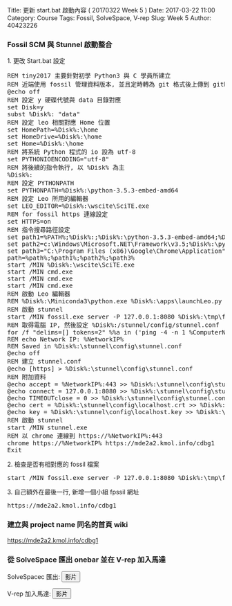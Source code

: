 Title: 更新 start.bat 啟動內容 ( 20170322 Week 5 )
Date: 2017-03-22 11:00
Category: Course
Tags: Fossil, SolveSpace, V-rep
Slug: Week 5
Author: 40423226

<h3>Fossil SCM 與 Stunnel 啟動整合</h3>
<!-- PELICAN_END_SUMMARY -->
<p>1. 更改 Start.bat 設定</p>
<pre class="brush: python">
REM tiny2017 主要針對初學 Python3 與 C 學員所建立
REM 近端使用 fossil 管理資料版本, 並且定時轉為 git 格式後上傳到 github
@echo off
REM 設定 y 硬碟代號與 data 目錄對應
set Disk=y
subst %Disk%: "data"
REM 設定 leo 相關對應 Home 位置
set HomePath=%Disk%:\home
set HomeDrive=%Disk%:\home
set Home=%Disk%:\home
REM 將系統 Python 程式的 io 設為 utf-8
set PYTHONIOENCODING="utf-8"
REM 將後續的指令執行, 以 %Disk% 為主
%Disk%:
REM 設定 PYTHONPATH
set PYTHONPATH=%Disk%:\python-3.5.3-embed-amd64
REM 設定 Leo 所用的編輯器
set LEO_EDITOR=%Disk%:\wscite\SciTE.exe
REM for fossil https 連線設定
set HTTPS=on
REM 指令搜尋路徑設定
set path1=%PATH%;%Disk%:;%Disk%:\python-3.5.3-embed-amd64;%Disk%:\git\bin;%Disk%:\stunnel\bin;%Disk%:\sqlite-tools;%Disk%:\python-3.5.3-embed-amd64\Scripts;%Disk%:\portablegit\bin;
set path2=c:\Windows\Microsoft.NET\Framework\v3.5;%Disk%:\python-3.5.3-embed-amd64\Lib\site-packages;
set path3="C:\Program Files (x86)\Google\Chrome\Application"
path=%path%;%path1%;%path2%;%path3%
start /MIN %Disk%:\wscite\SciTE.exe
start /MIN cmd.exe
start /MIN cmd.exe
start /MIN cmd.exe
REM 啟動 Leo 編輯器
REM %Disk%:\Miniconda3\python.exe %Disk%:\apps\launchLeo.py
REM 啟動 stunnel
start /MIN fossil.exe server -P 127.0.0.1:8080 %Disk%:\tmp\fossil_repo\2017springcd_bg1.fossil
REM 取得電腦 IP, 然後設定 %Disk%:/stunnel/config/stunnel.conf
for /f "delims=[] tokens=2" %%a in ('ping -4 -n 1 %ComputerName% ^| findstr [') do set NetworkIP=%%a
REM echo Network IP: %NetworkIP%
REM Saved in %Disk%:\stunnel\config\stunnel.conf
@echo off
REM 建立 stunnel.conf
@echo [https] > %Disk%:\stunnel\config\stunnel.conf
REM 附加資料
@echo accept = %NetworkIP%:443 >> %Disk%:\stunnel\config\stunnel.conf
@echo connect = 127.0.0.1:8080 >> %Disk%:\stunnel\config\stunnel.conf
@echo TIMEOUTclose = 0 >> %Disk%:\stunnel\config\stunnel.conf
@echo cert = %Disk%:\stunnel\config\localhost.crt >> %Disk%:\stunnel\config\stunnel.conf
@echo key = %Disk%:\stunnel\config\localhost.key >> %Disk%:\stunnel\config\stunnel.conf
REM 啟動 stunnel
start /MIN stunnel.exe
REM 以 chrome 連線到 https://%NetworkIP%:443
chrome https://%NetworkIP% https://mde2a2.kmol.info/cdbg1
Exit
</pre>

</p>2. 檢查是否有相對應的 fossil 檔案</p>
<pre>start /MIN fossil.exe server -P 127.0.0.1:8080 %Disk%:\tmp\fossil_repo\2017springcd_bg1.fpssil</pre>

</p>3. 自己額外在最後一行, 新增一個小組 fpssil 網址</p>
<pre>https://mde2a2.kmol.info/cdbg1 </pre>

<h3>建立與 project name 同名的首頁 wiki</h3>
<p><a href="https://mde2a2.kmol.info/cdbg1">https://mde2a2.kmol.info/cdbg1 </a></p>

<h3>從 SolveSpace 匯出 onebar 並在 V-rep 加入馬達</h3>
<p>SolveSpacec 匯出: <button onClick="lity('https://vimeo.com/209501913')"><span class="glyphicon glyphicon-facetime-video"></span> 影片</button></p>
<p>V-rep 加入馬達: <button onClick="lity('https://vimeo.com/209502238')"><span class="glyphicon glyphicon-facetime-video"></span> 影片</button></p>